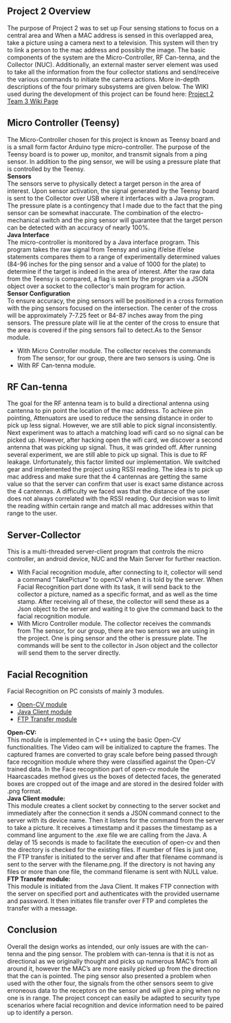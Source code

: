 ## Project 2 Overview
The purpose of Project 2 was to set up Four sensing stations to focus on a central area and When a MAC address is sensed in this overlapped area, take a picture using a camera next to a television. This system will then try to link a person to the mac address and possibly the image. The basic components of the system are the Micro-Controller, RF Can-tenna, and the Collector (NUC). Additionally, an external master server element was used to take all the information from the four collector stations and send/receive the various commands to initiate the camera actions. More in-depth descriptions of the four primary subsystems are given below. The WIKI used during the development of this project can be found here: [Project 2 Team 3 Wiki Page](https://github.com/CourseReps/ECEN489-Spring2015/wiki/Project-2-Team-3)

## Micro Controller (Teensy)
The Micro-Controller chosen for this project is known as Teensy board and is a small form factor Arduino type micro-controller. The purpose of the Teensy board is to power up, monitor, and transmit signals from a ping sensor. In addition to the ping sensor, we will be using a pressure plate that is controlled by the Teensy.      
**Sensors**      
The sensors serve to physically detect a target person in the area of interest. Upon sensor activation, the signal generated by the Teensy board is sent to the Collector over USB where it interfaces with a Java program. The pressure plate is a contingency that I made due to the fact that the ping sensor can be somewhat inaccurate. The combination of the electro-mechanical switch and the ping sensor will guarantee that the target person can be detected with an accuracy of nearly 100%.      
**Java Interface**      
The micro-controller is monitored by a Java interface program. This program takes the raw signal from Teensy and using if/else if/else statements compares them to a range of experimentally determined values (84-96 inches for the ping sensor and a value of 1000 for the plate) to determine if the target is indeed in the area of interest. After the raw data from the Teensy is compared, a flag is sent by the program via a JSON object over a socket to the collector's main program for action.      
**Sensor Configuration**      
To ensure accuracy, the ping sensors will be positioned in a cross formation with the ping sensors focused on the intersection. The center of the cross will be approximately 7-7.25 feet or 84-87 inches away from the ping sensors. The pressure plate will lie at the center of the cross to ensure that the area is covered if the ping sensors fail to detect.As to the Sensor module. 
* With Micro Controller module. The collector receives the commands from The sensor, for our group, there are two sensors is using. One is 
* With RF Can-tenna module. 


## RF Can-tenna

The goal for the RF antenna team is to build a directional antenna using cantenna to pin point the location of the mac address. To achieve pin pointing, Attenuators are used to reduce the sensing distance in order to pick up less signal. However, we are still able to pick signal inconsistently. Next experiment was to attach a matching load wifi card so no signal can be picked up. However, after hacking open the wifi card, we discover a second antenna that was picking up signal. Thus, it was grinded off. After running several experiment, we are still able to pick up signal. This is due to RF leakage. Unfortunately, this factor limited our implementation. We switched gear and implemented the project using RSSI reading. The idea is to pick up mac address and make sure that the 4 cantennas are getting the same value so that the server can confirm that user is exact same distance across the 4 cantennas. A difficulty we faced was that the distance of the user does not always correlated with the RSSI reading. Our decision was to limit the reading within certain range and match all mac addresses within that range to the user.


## Server-Collector
This is a multi-threaded server-client program that controls the micro controller, an android device, NUC and the Main Server for further reaction. 
* With Facial recognition module, after connecting to it, collector will send a command "TakePicture" to openCV when it is told by the server. When Facial Recognition part done with its task, it will send back to the collector a picture, named as a specific format, and as well as the time stamp. After receiving all of these, the collector will send these as a Json object to the server and waiting it to give the command back to the facial recognition module. 
* With Micro Controller module. The collector receives the commands from The sensor, for our group, there are two sensors we are using in the project. One is ping sensor and the other is pressure plate. The commands will be sent to the collector in Json object and the collector will send them to the server directly. 



## Facial Recognition
Facial Recognition on PC consists of mainly 3 modules.
-	[Open-CV module ](https://github.com/CourseReps/ECEN489-Spring2015/blob/master/Students/nranudeep1990/Project2/main.cpp)
-	[Java Client module](https://github.com/CourseReps/ECEN489-Spring2015/tree/master/Students/nranudeep1990/Project2/FaceRecClient)
-	[FTP Transfer module](https://github.com/CourseReps/ECEN489-Spring2015/tree/master/Students/nranudeep1990/Project2/Project2Server)      

**Open-CV:**      
This module is implemented in C++ using the basic Open-CV functionalities. The Video cam will be initialized to capture the frames. The captured frames are converted to gray scale before being passed through face recognition module where they were classified against the Open-CV trained data. In the Face recognition part of open-cv module the Haarcascades method gives us the boxes of detected faces, the generated boxes are cropped out of the image and are stored in the desired folder with .png format.       
**Java Client module:**      
This module creates a client socket by connecting to the server socket and immediately after the connection it sends a JSON command connect to the server with its device name. Then it listens for the command from the server to take a picture. It receives a timestamp and it passes the timestamp as a command line argument to the .exe file we are calling from the Java. A delay of 15 seconds is made to facilitate the execution of open-cv and then the directory is checked for the existing files. If number of files is just one, the FTP transfer is initiated to the server and after that filename command is sent to the server with the filename.png. If the directory is not having any files or more than one file, the command filename is sent with NULL value.      
**FTP Transfer module:**        
This module is initiated from the Java Client. It makes FTP connection with the server on specified port and authenticates with the provided username and password. It then initiates file transfer over FTP and completes the transfer with a message.


## Conclusion
Overall the design works as intended, our only issues are with the can-tenna and the ping sensor. The problem with can-tenna is that it is not as directional as we originally thought and picks up numerous MAC’s from all around it, however the MAC’s are more easily picked up from the direction that the can is pointed. The ping sensor also presented a problem when used with the other four, the signals from the other sensors seem to give erroneous data to the receptors on the sensor and will give a ping when no one is in range. The project concept can easily be adapted to security type scenarios where facial recognition and device information need to be paired up to identify a person.